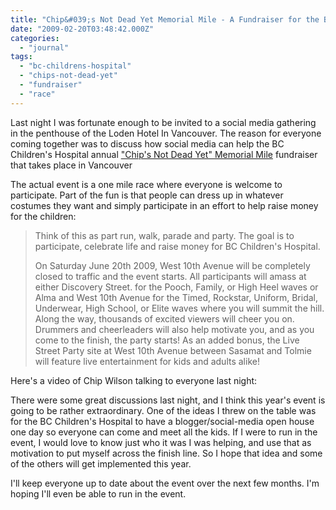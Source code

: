 ```yaml
---
title: "Chip&#039;s Not Dead Yet Memorial Mile - A Fundraiser for the BC Children&#039;s Hospital"
date: "2009-02-20T03:48:42.000Z"
categories: 
  - "journal"
tags: 
  - "bc-childrens-hospital"
  - "chips-not-dead-yet"
  - "fundraiser"
  - "race"
---
```


Last night I was fortunate enough to be invited to a social media gathering in the penthouse of the Loden Hotel In Vancouver. The reason for everyone coming together was to discuss how social media can help the BC Children's Hospital annual ["Chip's Not Dead Yet" Memorial Mile](http://www.chipsnotdeadyet.com/) fundraiser that takes place in Vancouver

The actual event is a one mile race where everyone is welcome to participate. Part of the fun is that people can dress up in whatever costumes they want and simply participate in an effort to help raise money for the children:

> Think of this as part run, walk, parade and party. The goal is to participate, celebrate life and raise money for BC Children's Hospital.
> 
> On Saturday June 20th 2009, West 10th Avenue will be completely closed to traffic and the event starts. All participants will amass at either Discovery Street. for the Pooch, Family, or High Heel waves or Alma and West 10th Avenue for the Timed, Rockstar, Uniform, Bridal, Underwear, High School, or Elite waves where you will summit the hill. Along the way, thousands of excited viewers will cheer you on. Drummers and cheerleaders will also help motivate you, and as you come to the finish, the party starts! As an added bonus, the Live Street Party site at West 10th Avenue between Sasamat and Tolmie will feature live entertainment for kids and adults alike!

Here's a video of Chip Wilson talking to everyone last night:

There were some great discussions last night, and I think this year's event is going to be rather extraordinary. One of the ideas I threw on the table was for the BC Children's Hospital to have a blogger/social-media open house one day so everyone can come and meet all the kids. If I were to run in the event, I would love to know just who it was I was helping, and use that as motivation to put myself across the finish line. So I hope that idea and some of the others will get implemented this year.

I'll keep everyone up to date about the event over the next few months. I'm hoping I'll even be able to run in the event.
